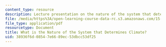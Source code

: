 ```yaml
---
content_type: resource
description: Lecture presentation on the nature of the system that determines climate
file: /media/https%3A/open-learning-course-data-rc.s3.amazonaws.com/15-023j-global-climate-change-economics-science-and-policy-spring-2008/38936f6d08547e6689ec53dbcc53df25_replacements.pdf
file_type: application/pdf
resourcetype: Document
title: What is the Nature of the System that Determines Climate?
uid: 38936f6d-0854-7e66-89ec-53dbcc53df25
---
```


